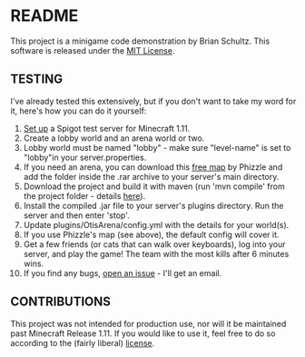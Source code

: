 # README #

This project is a minigame code demonstration by Brian Schultz. This software is released under the [MIT License](https://github.com/TheBrianiac/OtisArena/blob/master/LICENSE).

## TESTING ##
I've already tested this extensively, but if you don't want to take my word for it, here's how you can do it yourself:

1. [Set up](https://www.spigotmc.org/wiki/spigot-installation/) a Spigot test server for Minecraft 1\.11\.
2. Create a lobby world and an arena world or two.
  1. Lobby world must be named "lobby" - make sure "level-name" is set to "lobby"in your server.properties.
  2. If you need an arena, you can download this [free map](https://www.youtube.com/watch?v=K9rfzmMv5h0) by Phizzle and add the folder inside the .rar archive to your server's main directory.
3. Download the project and build it with maven (run 'mvn compile' from the project folder - details [here](https://spring.io/guides/gs/maven/)).
4. Install the compiled .jar file to your server's plugins directory. Run the server and then enter 'stop'.
5. Update plugins/OtisArena/config.yml with the details for your world(s).
  1. If you use Phizzle's map (see above), the default config will cover it.
6. Get a few friends (or cats that can walk over keyboards), log into your server, and play the game! The team with the most kills after 6 minutes wins.
7. If you find any bugs, [open an issue](https://github.com/TheBrianiac/OtisArena/issues/new) - I'll get an email.

## CONTRIBUTIONS ##
This project was not intended for production use, nor will it be maintained past Minecraft Release 1.11. If you would like to use it, feel free to do so according to the (fairly liberal) [license](https://github.com/TheBrianiac/OtisArena/blob/master/LICENSE).
